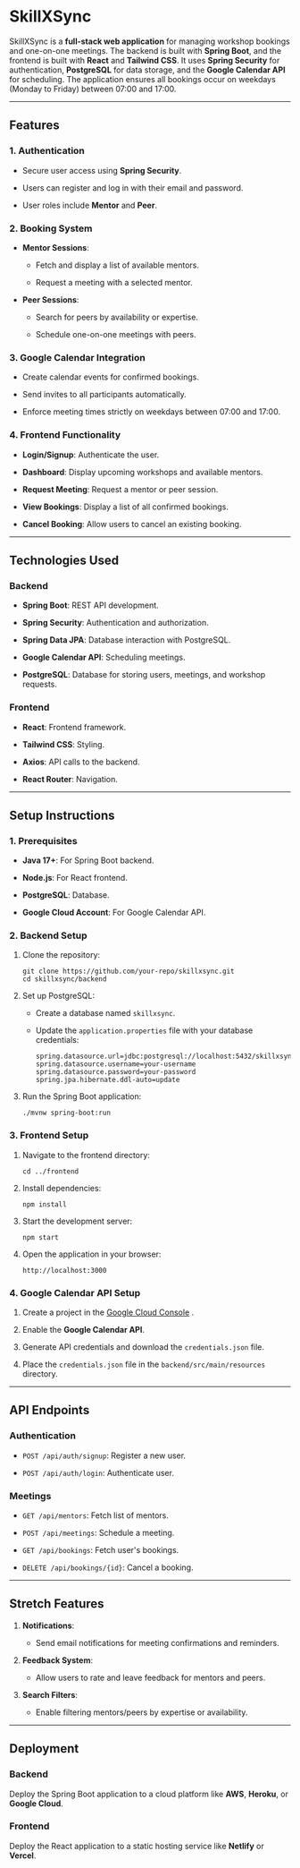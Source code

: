 # SkillXSync
 
SkillXSync is a **full-stack web application** for managing workshop bookings and one-on-one meetings. The backend is built with **Spring Boot**, and the frontend is built with **React** and **Tailwind CSS**. It uses **Spring Security** for authentication, **PostgreSQL** for data storage, and the **Google Calendar API** for scheduling. The application ensures all bookings occur on weekdays (Monday to Friday) between 07:00 and 17:00.
 
---
 

## **Features**
 

### **1\. Authentication**
 

*   Secure user access using **Spring Security**.
     
*   Users can register and log in with their email and password.
     
*   User roles include **Mentor** and **Peer**.
     

### **2\. Booking System**
 

*   **Mentor Sessions**:
     
    *   Fetch and display a list of available mentors.
         
    *   Request a meeting with a selected mentor.
         
*   **Peer Sessions**:
     
    *   Search for peers by availability or expertise.
         
    *   Schedule one-on-one meetings with peers.
         

### **3\. Google Calendar Integration**
 

*   Create calendar events for confirmed bookings.
     
*   Send invites to all participants automatically.
     
*   Enforce meeting times strictly on weekdays between 07:00 and 17:00.
     

### **4\. Frontend Functionality**
 

*   **Login/Signup**: Authenticate the user.
     
*   **Dashboard**: Display upcoming workshops and available mentors.
     
*   **Request Meeting**: Request a mentor or peer session.
     
*   **View Bookings**: Display a list of all confirmed bookings.
     
*   **Cancel Booking**: Allow users to cancel an existing booking.
     

---
 

## **Technologies Used**
 

### **Backend**
 

*   **Spring Boot**: REST API development.
     
*   **Spring Security**: Authentication and authorization.
     
*   **Spring Data JPA**: Database interaction with PostgreSQL.
     
*   **Google Calendar API**: Scheduling meetings.
     
*   **PostgreSQL**: Database for storing users, meetings, and workshop requests.
     

### **Frontend**
 

*   **React**: Frontend framework.
     
*   **Tailwind CSS**: Styling.
     
*   **Axios**: API calls to the backend.
     
*   **React Router**: Navigation.
     

---
 

## **Setup Instructions**
 

### **1\. Prerequisites**
 

*   **Java 17+**: For Spring Boot backend.
     
*   **Node.js**: For React frontend.
     
*   **PostgreSQL**: Database.
     
*   **Google Cloud Account**: For Google Calendar API.
     

### **2\. Backend Setup**
 

1.  Clone the repository:
     
    
        git clone https://github.com/your-repo/skillxsync.git
        cd skillxsync/backend
        
    
2.  Set up PostgreSQL:
     
    *   Create a database named `skillxsync`.
         
    *   Update the `application.properties` file with your database credentials:
         
        
            spring.datasource.url=jdbc:postgresql://localhost:5432/skillxsync
            spring.datasource.username=your-username
            spring.datasource.password=your-password
            spring.jpa.hibernate.ddl-auto=update
            
        
3.  Run the Spring Boot application:
     
    
        ./mvnw spring-boot:run
        
    

### **3\. Frontend Setup**
 

1.  Navigate to the frontend directory:
     
    
        cd ../frontend
        
    
2.  Install dependencies:
     
    
        npm install
        
    
3.  Start the development server:
     
    
        npm start
        
    
4.  Open the application in your browser:
     
    
        http://localhost:3000
        
    

### **4\. Google Calendar API Setup**
 

1.  Create a project in the [Google Cloud Console](https://console.cloud.google.com/) .
     
2.  Enable the **Google Calendar API**.
     
3.  Generate API credentials and download the `credentials.json` file.
     
4.  Place the `credentials.json` file in the `backend/src/main/resources` directory.
     

---
 

## **API Endpoints**
 

### **Authentication**
 

*   `POST /api/auth/signup`: Register a new user.
     
*   `POST /api/auth/login`: Authenticate user.
     

### **Meetings**
 

*   `GET /api/mentors`: Fetch list of mentors.
     
*   `POST /api/meetings`: Schedule a meeting.
     
*   `GET /api/bookings`: Fetch user's bookings.
     
*   `DELETE /api/bookings/{id}`: Cancel a booking.
     

---
 

## **Stretch Features**
 

1.  **Notifications**:
     
    *   Send email notifications for meeting confirmations and reminders.
         
2.  **Feedback System**:
     
    *   Allow users to rate and leave feedback for mentors and peers.
         
3.  **Search Filters**:
     
    *   Enable filtering mentors/peers by expertise or availability.
         

---
 

## **Deployment**
 

### **Backend**
 
Deploy the Spring Boot application to a cloud platform like **AWS**, **Heroku**, or **Google Cloud**.
 

### **Frontend**
 
Deploy the React application to a static hosting service like **Netlify** or **Vercel**.

